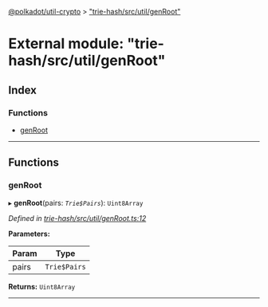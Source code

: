 [@polkadot/util-crypto](../README.md) > ["trie-hash/src/util/genRoot"](../modules/_trie_hash_src_util_genroot_.md)

# External module: "trie-hash/src/util/genRoot"

## Index

### Functions

* [genRoot](_trie_hash_src_util_genroot_.md#genroot)

---

## Functions

<a id="genroot"></a>

###  genRoot

▸ **genRoot**(pairs: *`Trie$Pairs`*): `Uint8Array`

*Defined in [trie-hash/src/util/genRoot.ts:12](https://github.com/polkadot-js/util/blob/7550b44/packages/trie-hash/src/util/genRoot.ts#L12)*

**Parameters:**

| Param | Type |
| ------ | ------ |
| pairs | `Trie$Pairs` |

**Returns:** `Uint8Array`

___


